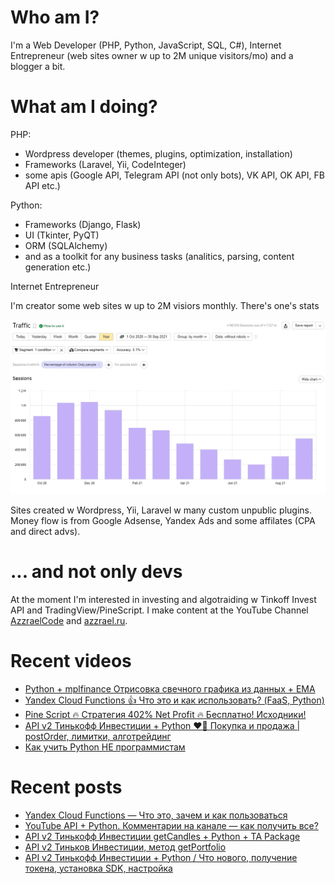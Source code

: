 # Who am I?

I'm a Web Developer (PHP, Python, JavaScript, SQL, C#), Internet Entrepreneur (web sites owner w up to 2M unique visitors/mo) and a blogger a bit.

# What am I doing?

PHP:
- Wordpress developer (themes, plugins, optimization, installation) 
- Frameworks (Laravel, Yii, CodeInteger)
- some apis (Google API, Telegram API (not only bots), VK API, OK API, FB API etc.)

Python:
- Frameworks (Django, Flask)
- UI (Tkinter, PyQT)
- ORM (SQLAlchemy)
- and as a toolkit for any business tasks (analitics, parsing, content generation etc.)

Internet Entrepreneur

I'm creator some web sites w up to 2M visiors monthly. There's one's stats

![Unique visitors in 2021](https://github.com/AzzraelCode/AzzraelCode/blob/main/images/n.jpg?raw=true)

Sites created w Wordpress, Yii, Laravel w many custom unpublic plugins. Money flow is from Google Adsense, Yandex Ads and some affilates (CPA and direct advs).

# ... and not only devs

At the moment I'm interested in investing and algotraiding w Tinkoff Invest API and TradingView/PineScript. I make content at the YouTube Channel [AzzraelCode](https://www.youtube.com/channel/UCf6kozNejHoQuFhBDB8cfxA) and [azzrael.ru](https://azzrael.ru). 

# Recent videos

<!-- AZZCODEYT:START -->
- [Python + mplfinance Отрисовка свечного графика из данных + EMA](https://www.youtube.com/watch?v=bDiLrGlM9dQ)
- [Yandex Cloud Functions 👍 Что это и как использовать? &lpar;FaaS, Python&rpar;](https://www.youtube.com/watch?v=SYwIFlXg-3w)
- [Pine Script 🔥 Стратегия 402% Net Profit 🔥 Бесплатно! Исходники!](https://www.youtube.com/watch?v=1-VKwYVQ3xs)
- [API v2 Тинькофф Инвестиции + Python ❤️‍🔥 Покупка и продажа | postOrder, лимитки, алготрейдинг](https://www.youtube.com/watch?v=aqwskJ0utDY)
- [Как учить Python НЕ программистам](https://www.youtube.com/watch?v=vlYHr9W2kIg)
<!-- AZZCODEYT:END -->


# Recent posts

<!-- AZZRAELRU:START -->
- [Yandex Cloud Functions — Что это, зачем и как пользоваться](https://azzrael.ru/yandex-cloud-functions)
- [YouTube API + Python. Комментарии на канале — как получить все?](https://azzrael.ru/youtube-api-python-channel-comments)
- [API v2 Тинькофф Инвестиции getCandles + Python + TA Package](https://azzrael.ru/api-v2-tinkoff-invest-get-candles-python)
- [API v2 Тиньков Инвестиции, метод getPortfolio](https://azzrael.ru/api-v2-tinkov-invest-getportfolio)
- [API v2 Тинькофф Инвестиции + Python  / Что нового, получение токена, установка SDK, настройка](https://azzrael.ru/api-v2-tinkoff-invest)
<!-- AZZRAELRU:END -->

